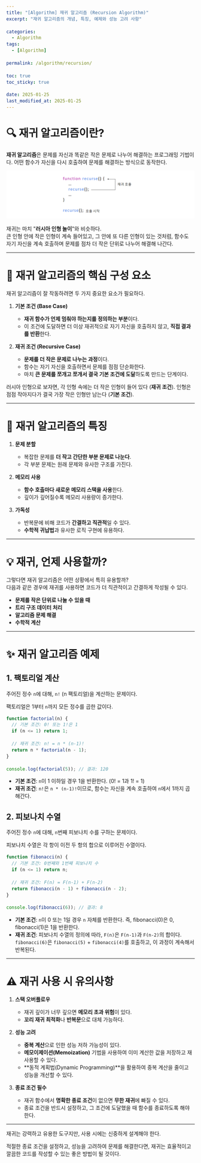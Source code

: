 ```yaml
---
title: "[Algorithm] 재귀 알고리즘 (Recursion Algorithm)"
excerpt: "재귀 알고리즘의 개념, 특징, 예제와 성능 고려 사항"

categories:
  - Algorithm
tags:
  - [Algorithm]

permalink: /algorithm/recursion/

toc: true
toc_sticky: true

date: 2025-01-25
last_modified_at: 2025-01-25
---
```


# 🔍 재귀 알고리즘이란?

**재귀 알고리즘**은 문제를 자신과 똑같은 작은 문제로 나누어 해결하는 프로그래밍 기법이다. 어떤 함수가 자신을 다시 호출하여 문제를 해결하는 방식으로 동작한다.

![recurse](/assets/images/posts_img/algorithm/recurse.png)

재귀는 마치 "**러시아 인형 놀이**"와 비슷하다.  
큰 인형 안에 작은 인형이 계속 들어있고, 그 안에 또 다른 인형이 있는 것처럼, 함수도 자기 자신을 계속 호출하며 문제를 점차 더 작은 단위로 나누어 해결해 나간다.

---

# 🧩 재귀 알고리즘의 핵심 구성 요소

재귀 알고리즘이 잘 작동하려면 두 가지 중요한 요소가 필요하다.

1. **기본 조건 (Base Case)**

   - **재귀 함수가 언제 멈춰야 하는지를 정의하는 부분**이다.
   - 이 조건에 도달하면 더 이상 재귀적으로 자기 자신을 호출하지 않고, **직접 결과를 반환**한다.

2. **재귀 조건 (Recursive Case)**

   - **문제를 더 작은 문제로 나누는 과정**이다.
   - 함수는 자기 자신을 호출하면서 문제를 점점 단순화한다.
   - 마치 **큰 문제를 쪼개고 쪼개서 결국 기본 조건에 도달**하도록 만드는 단계이다.

러시아 인형으로 보자면,
각 인형 속에는 더 작은 인형이 들어 있다 (**재귀 조건**).
인형은 점점 작아지다가 결국 가장 작은 인형만 남는다 (**기본 조건**).

---

# 🌟 재귀 알고리즘의 특징

1. **문제 분할**

   - 복잡한 문제를 **더 작고 간단한 부분 문제로 나눈다**.
   - 각 부분 문제는 원래 문제와 유사한 구조를 가진다.

2. **메모리 사용**

   - **함수 호출마다 새로운 메모리 스택을 사용**한다.
   - 깊이가 깊어질수록 메모리 사용량이 증가한다.

3. **가독성**

   - 반복문에 비해 코드가 **간결하고 직관적**일 수 있다.
   - **수학적 귀납법**과 유사한 로직 구현에 유용하다.

---

# 💡 재귀, 언제 사용할까?

그렇다면 재귀 알고리즘은 어떤 상황에서 특히 유용할까?  
다음과 같은 경우에 재귀를 사용하면 코드가 더 직관적이고 간결하게 작성될 수 있다.

- **문제를 작은 단위로 나눌 수 있을 때**
- **트리 구조 데이터 처리**
- **알고리즘 문제 해결**
- **수학적 계산**

---

# ✨ 재귀 알고리즘 예제

<h2>1. 팩토리얼 계산</h2>

주어진 정수 `n`에 대해, `n!` (n 팩토리얼)을 계산하는 문제이다.

팩토리얼은 1부터 `n`까지 모든 정수를 곱한 값이다.

```javascript
function factorial(n) {
  // 기본 조건: 0! 또는 1!은 1
  if (n <= 1) return 1;

  // 재귀 조건: n! = n * (n-1)!
  return n * factorial(n - 1);
}

console.log(factorial(5)); // 결과: 120
```

- **기본 조건**: `n`이 1 이하일 경우 1을 반환한다. (0! = 1과 1! = 1)
- **재귀 조건**: `n!`은 `n * (n-1)!`이므로, 함수는 자신을 계속 호출하여 `n`에서 1까지 곱해간다.

<h2>2. 피보나치 수열</h2>

주어진 정수 `n`에 대해, `n`번째 피보나치 수를 구하는 문제이다.

피보나치 수열은 각 항이 이전 두 항의 합으로 이루어진 수열이다.

```javascript
function fibonacci(n) {
  // 기본 조건: 0번째와 1번째 피보나치 수
  if (n <= 1) return n;

  // 재귀 조건: F(n) = F(n-1) + F(n-2)
  return fibonacci(n - 1) + fibonacci(n - 2);
}

console.log(fibonacci(6)); // 결과: 8
```

- **기본 조건**: `n`이 0 또는 1일 경우 `n` 자체를 반환한다. 즉, fibonacci(0)은 0, fibonacci(1)은 1을 반환한다.
- **재귀 조건**: 피보나치 수열의 정의에 따라, `F(n)`은 `F(n-1)`과 `F(n-2)`의 합이다. `fibonacci(6)`은 `fibonacci(5)` + `fibonacci(4)`를 호출하고, 이 과정이 계속해서 반복된다.

---

# ⚠️ 재귀 사용 시 유의사항

1. **스택 오버플로우**

   - 재귀 깊이가 너무 깊으면 **메모리 초과 위험**이 있다.
   - **꼬리 재귀 최적화**나 **반복문**으로 대체 가능하다.

2. **성능 고려**

   - **중복 계산**으로 인한 성능 저하 가능성이 있다.
   - **메모이제이션(Memoization)** 기법을 사용하여 이미 계산한 값을 저장하고 재사용할 수 있다.
   - **동적 계획법(Dynamic Programming)**을 활용하여 중복 계산을 줄이고 성능을 개선할 수 있다.

3. **종료 조건 필수**

   - 재귀 함수에서 **명확한 종료 조건**이 없으면 **무한 재귀**에 빠질 수 있다.
   - 종료 조건을 반드시 설정하고, 그 조건에 도달했을 때 함수를 종료하도록 해야 한다.

---

재귀는 강력하고 유용한 도구지만, 사용 시에는 신중하게 설계해야 한다.

적절한 종료 조건을 설정하고, 성능을 고려하여 문제를 해결한다면, 재귀는 효율적이고 깔끔한 코드를 작성할 수 있는 좋은 방법이 될 것이다.
